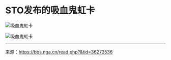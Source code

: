 # STO发布的吸血鬼虹卡

![吸血鬼虹卡](https://raw.githubusercontent.com/cyrxyz/SZB-DLC/main/img/吸血鬼虹卡.jpeg)

![吸血鬼虹卡](https://raw.githubusercontent.com/cyrxyz/SZB-DLC/main/img/吸血鬼虹卡2.jpeg)

---

来源：https://bbs.nga.cn/read.php?&tid=36273536
